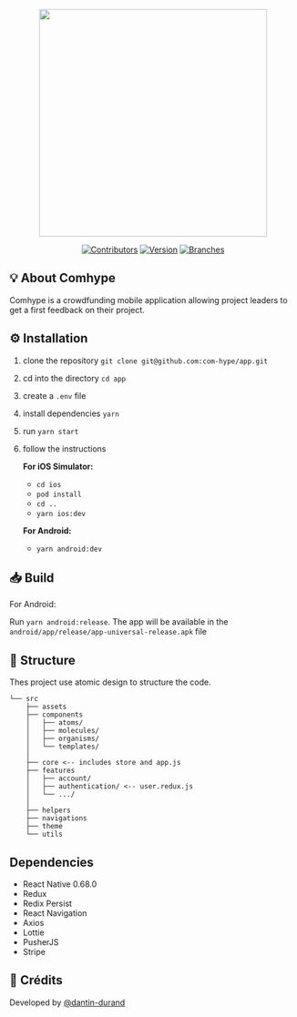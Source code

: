 <p align="center"><a href="https://comhype.herokuapp.com" target="_blank"><img src="https://dantindurand.fr/img/comhype.png" width="400"></a></p>

<p align="center">
<a href="#"><img src="https://img.shields.io/badge/Contributors-1-green?style=plastic&logo=github" alt="Contributors"></a>
<a href="#"><img src="https://img.shields.io/badge/Version-0.1.2-green?style=plastic" alt="Version"></a>
<a href="#"><img src="https://img.shields.io/badge/Branches-1-white?style=plastic" alt="Branches"></a>
</p>

## 💡 About Comhype

Comhype is a crowdfunding mobile application allowing project leaders to get a first feedback on their project.

## ⚙️ Installation

1. clone the repository `git clone git@github.com:com-hype/app.git`
2. cd into the directory `cd app`
3. create a `.env` file
4. install dependencies `yarn`
5. run `yarn start`
6. follow the instructions

   **For iOS Simulator:**

   - `cd ios`
   - `pod install`
   - `cd ..`
   - `yarn ios:dev`

   **For Android:**

   - `yarn android:dev`

## 📥 Build

For Android:

Run `yarn android:release`.
The app will be available in the `android/app/release/app-universal-release.apk` file

<!-- For iOS:

Run `yarn ios:dev`. The app will be available in the `ios/app-universal-release/app-universal-release.ipa` file -->

## 📐 Structure

Thes project use atomic design to structure the code.

```
└── src
    ├── assets
    ├── components
    │   ├── atoms/
    │   ├── molecules/
    │   ├── organisms/
    │   └── templates/
    │
    ├── core <-- includes store and app.js
    ├── features
    │   ├── account/
    │   ├── authentication/ <-- user.redux.js
    │   └── .../
    │
    ├── helpers
    ├── navigations
    ├── theme
    └── utils
```

## Dependencies

- React Native 0.68.0
- Redux
- Redix Persist
- React Navigation
- Axios
- Lottie
- PusherJS
- Stripe

## 📝 Crédits

Developed by [@dantin-durand](https://github.com/dantin-durand)

